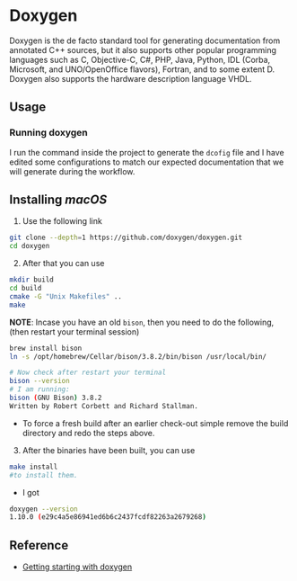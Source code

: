 # Doxygen

Doxygen is the de facto standard tool for generating documentation from
annotated C++ sources, but it also supports other popular programming languages
such as C, Objective-C, C#, PHP, Java, Python, IDL (Corba, Microsoft, and
UNO/OpenOffice flavors), Fortran, and to some extent D. Doxygen also supports
the hardware description language VHDL.

## Usage

### Running doxygen

I run the command inside the project to generate the `dcofig` file and I have
edited some configurations to match our expected documentation that we will
generate during the workflow.

## Installing _macOS_

1. Use the following link

```sh
git clone --depth=1 https://github.com/doxygen/doxygen.git
cd doxygen
```

2. After that you can use

```sh
mkdir build
cd build
cmake -G "Unix Makefiles" ..
make
```

**NOTE**: Incase you have an old `bison`, then you need to do the following, (then restart your terminal session)

```sh
brew install bison
ln -s /opt/homebrew/Cellar/bison/3.8.2/bin/bison /usr/local/bin/

# Now check after restart your terminal
bison --version
# I am running:
bison (GNU Bison) 3.8.2
Written by Robert Corbett and Richard Stallman.
```

- To force a fresh build after an earlier check-out simple remove the build
  directory and redo the steps above.

3. After the binaries have been built, you can use

```sh
make install
#to install them.
```

- I got

```sh
doxygen --version
1.10.0 (e29c4a5e86941ed6b6c2437fcdf82263a2679268)

```

## Reference

- [Getting starting with doxygen](https://www.doxygen.nl/manual/starting.html)
